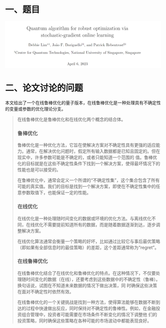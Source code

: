 # 一、题目

![alt text](image.png)

# 二、论文讨论的问题

本文给出了一个在线鲁棒优化的量子版本，在线鲁棒优化是一种处理具有不确定性的变量或参数的优化理论分支。

> 在线鲁棒优化是鲁棒优化和在线优化两个概念的结合体。
> ### 鲁棒优化
> 鲁棒优化是一种优化方法，它旨在使解决方案对不确定性具有更强的适应能力。通常，在解决优化问题时，假定所有输入数据都是已知且固定的。但在现实中，许多参数可能是不确定的，或者只能知道一个范围的 
> 值。鲁棒优化的目标就是在这些不确定性条件下找到一个解决方案，使得最坏情况下的性能也是可以接受的。
>
> 在鲁棒优化中，通常会定义一个所谓的“不确定性集”，这个集合包含了所有可能的真实值。我们的目标是找到一个解决方案，即使在不确定性集中的任意参数取值下，也能保证一定的性能。
>
>### 在线优化
>在线优化是一种处理随时间变化的数据或环境的优化方法。与离线优化不同，在线优化不需要提前知道所有的数据，而是随着数据逐渐到达，逐步调整解决方案。
>
>在线优化算法通常会衡量一个策略的好坏，比如通过比较它与事后最优策略（即如果有全部信息时的最佳策略）的差距，这个差距通常称为“regret”。
>
>### 在线鲁棒优化
>在线鲁棒优化结合了在线优化和鲁棒优化的特点。在这种情况下，不仅要处理随时间变化的数据（在线），还要考虑到这些数据中的不确定性（鲁棒）。换句话说，试图在不知道未来数据的情况下做出决策，同
>时确保这些决策在面对不确定性时依然有效。
>
>在线鲁棒优化的一个关键挑战是找到一种方法，使得算法能够在数据不断到达的过程中快速做出反应，同时保持对不确定性的鲁棒性。例如，在金融投资组合管理中，投资者可能需要在市场条件不断变化的情况下调整他
>们的投资策略，同时确保这些策略在各种可能的市场波动中都能表现良好。
